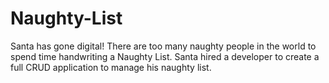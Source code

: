 # Naughty-List
Santa has gone digital! There are too many naughty people in the world to spend time handwriting a Naughty List. Santa hired a developer to create a full CRUD application to manage his naughty list.

